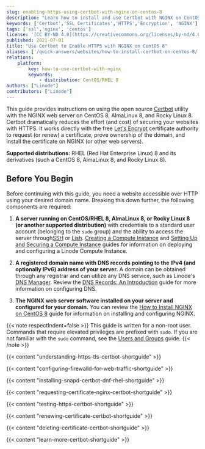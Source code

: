 ```yaml
---
slug: enabling-https-using-certbot-with-nginx-on-centos-8
description: "Learn how to install and use Certbot with NGINX on CentOS/RHEL 8, which automates the process adding TLS/SSL to your websites."
keywords: ['Certbot','SSL Certificates','HTTPS','Encryption', 'NGINX']
tags: ['ssl','nginx', 'centos']
license: '[CC BY-ND 4.0](https://creativecommons.org/licenses/by-nd/4.0)'
published: 2021-07-01
title: "Use Certbot to Enable HTTPS with NGINX on CentOS 8"
aliases: ['/quick-answers/websites/how-to-install-certbot-on-centos-8/','/quick-answers/websites/certbot/how-to-install-certbot-on-centos-8/','/guides/how-to-install-certbot-on-centos-8/']
relations:
    platform:
        key: how-to-use-certbot-with-nginx
        keywords:
            - distribution: CentOS/RHEL 8
authors: ["Linode"]
contributors: ["Linode"]
---
```


This guide provides instructions on using the open source [Certbot](https://certbot.eff.org/) utility with the NGINX web server on CentOS 8, AlmaLinux 8, and Rocky Linux 8. Certbot dramatically reduces the effort (and cost) of securing your websites with HTTPS. It works directly with the free [Let's Encrypt](https://letsencrypt.org/) certificate authority to request (or renew) a certificate, prove ownership of the domain, and install the certificate on NGINX (or other web servers).

**Supported distributions:** RHEL (Red Hat Enterprise Linux) 8 and its derivatives (such a CentOS 8, AlmaLinux 8, and Rocky Linux 8).

## Before You Begin

Before continuing with this guide, you need a website accessible over HTTP using your desired domain name. Breaking this down further, the following components are required:

1.  **A server running on CentOS/RHEL 8, AlmaLinux 8, or Rocky Linux 8 (or another supported distribution)** with credentials to a standard user account (belonging to the `sudo` group) and the ability to access the server through[SSH](/docs/guides/connect-to-server-over-ssh/) or [Lish](/docs/products/compute/compute-instances/guides/lish/). [Creating a Compute Instance](/docs/products/compute/compute-instances/guides/create/) and [Setting Up and Securing a Compute Instance](/docs/products/compute/compute-instances/guides/set-up-and-secure/) guides for information on deploying and configuring a Linode Compute Instance.

2.  **A registered domain name with DNS records pointing to the IPv4 (and optionally IPv6) address of your server.** A domain can be obtained through any registrar and can utilize any DNS service, such as Linode's [DNS Manager](/docs/products/networking/dns-manager/). Review the [DNS Records: An Introduction](/docs/guides/dns-overview/) guide for more information on configuring DNS.

3.  **The NGINX web server software installed on your server and configured for your domain.** You can review the [How to Install NGINX on CentOS 8](/docs/guides/how-to-install-nginx-centos-8/) guide for information on installing and configuring NGINX.

{{< note respectIndent=false >}}
This guide is written for a non-root user. Commands that require elevated privileges are prefixed with `sudo`. If you are not familiar with the `sudo` command, see the [Users and Groups](/docs/guides/linux-users-and-groups/) guide.
{{< /note >}}

{{< content "understanding-https-tls-certbot-shortguide" >}}

{{< content "configuring-firewalld-for-web-traffic-shortguide" >}}

{{< content "installing-snapd-certbot-dnf-rhel-shortguide" >}}

{{< content "requesting-certificate-nginx-certbot-shortguide" >}}

{{< content "testing-https-certbot-shortguide" >}}

{{< content "renewing-certificate-certbot-shortguide" >}}

{{< content "deleting-certificate-certbot-shortguide" >}}

{{< content "learn-more-certbot-shortguide" >}}
